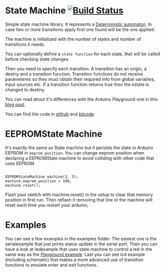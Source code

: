 State Machine [![Build Status](https://travis-ci.org/hithwen/statemachine.svg?branch=master)](https://travis-ci.org/hithwen/statemachine)
=============

Simple state machine library.
It represents a [Deterministic automaton](http://en.wikipedia.org/wiki/Deterministic_automaton).
In case two or more transitions apply first one found will be the one applied.

The machine is initialized with the number of states and number of transitions it needs.

You can optionally define a `state function` for each state, that will be called before checking state changes.

Then you need to specify each transition. A transition has an origin, a destny and a transition function. Transition functions do not receive parameteres so they must obtain their required info from global variables, input sources etc. If a transition function returns true then the estate is changed to destiny.

You can read about it's differences with the Arduino Playground one in this [blog post](http://web.biicode.com/blog/arduino-day-project-persistent-state-machine).

You can find the code in [github](https://github.com/hithwen/statemachine) and [biicode](http://www.biicode.com/hithwen/hithwen/statemachine/master).

EEPROMState Machine
===================
It's exactly the same as State machine but it persists the state in Arduino EEPROM in `eeprom_position`.
You can change eeprom position when declaring a EEPROMState machine to avoid colliding with other code that uses EEPROM.

<pre><code>
EEPROMStateMachine machine(3, 3);
machine.eeprom_position = 100;
machine.reset();
</code></pre>

Flash your sketch with machine.reset() in the setup to clear that memory position in first run.
Then reflash it removing that line or the machine will reset each time you restart your arduino;

Examples
========
You can see a few examples in the examples folder.
The easiest one is the serialexample that just prints status update in the serial port.
Then you can have a look at ledexample that uses state machine to control a led in the same way as the [Playground example](http://web.biicode.com/blog/arduino-day-project-persistent-state-machine).
Last you can see lcd example (including schematic) that makes a more advanced use of transition functions to emulate enter and exit functions.
